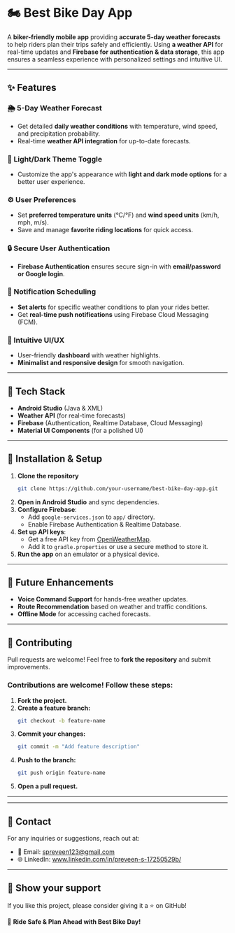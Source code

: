 # 🏍️ Best Bike Day App

A **biker-friendly mobile app** providing **accurate 5-day weather forecasts** to help riders plan their trips safely and efficiently. Using **a weather API** for real-time updates and **Firebase for authentication & data storage**, this app ensures a seamless experience with personalized settings and intuitive UI.

---

## ✨ Features

### 🌦️ 5-Day Weather Forecast
- Get detailed **daily weather conditions** with temperature, wind speed, and precipitation probability.
- Real-time **weather API integration** for up-to-date forecasts.

### 🌙 Light/Dark Theme Toggle
- Customize the app's appearance with **light and dark mode options** for a better user experience.

### ⚙️ User Preferences
- Set **preferred temperature units** (°C/°F) and **wind speed units** (km/h, mph, m/s).
- Save and manage **favorite riding locations** for quick access.

### 🔒 Secure User Authentication
- **Firebase Authentication** ensures secure sign-in with **email/password or Google login**.

### 📢 Notification Scheduling
- **Set alerts** for specific weather conditions to plan your rides better.
- Get **real-time push notifications** using Firebase Cloud Messaging (FCM).

### 📍 Intuitive UI/UX
- User-friendly **dashboard** with weather highlights.
- **Minimalist and responsive design** for smooth navigation.

---

## 🚀 Tech Stack
- **Android Studio** (Java & XML)
- **Weather API** (for real-time forecasts)
- **Firebase** (Authentication, Realtime Database, Cloud Messaging)
- **Material UI Components** (for a polished UI)

---

## 📲 Installation & Setup
1. **Clone the repository**
   ```sh
   git clone https://github.com/your-username/best-bike-day-app.git
   ```
2. **Open in Android Studio** and sync dependencies.
3. **Configure Firebase**:
   - Add `google-services.json` to `app/` directory.
   - Enable Firebase Authentication & Realtime Database.
4. **Set up API keys**:
   - Get a free API key from [OpenWeatherMap](https://openweathermap.org/).
   - Add it to `gradle.properties` or use a secure method to store it.
5. **Run the app** on an emulator or a physical device.

---

## 📌 Future Enhancements
- **Voice Command Support** for hands-free weather updates.
- **Route Recommendation** based on weather and traffic conditions.
- **Offline Mode** for accessing cached forecasts.

---

## 🤝 Contributing
Pull requests are welcome! Feel free to **fork the repository** and submit improvements.

### Contributions are welcome! Follow these steps:
1. **Fork the project.**
2. **Create a feature branch:**
   ```sh
   git checkout -b feature-name
   ```
3. **Commit your changes:**
   ```sh
   git commit -m "Add feature description"
   ```
4. **Push to the branch:**
   ```sh
   git push origin feature-name
   ```
5. **Open a pull request.**

---

---

## 💎 Contact
For any inquiries or suggestions, reach out at:
- 💌 Email: spreveen123@gmail.com
- 🌐 LinkedIn: www.linkedin.com/in/preveen-s-17250529b/

---

## 🌟 **Show your support**
If you like this project, please consider giving it a ⭐ on GitHub!

🚴 **Ride Safe & Plan Ahead with Best Bike Day!**
